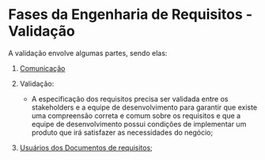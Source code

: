 # Fases da Engenharia de Requisitos - Validação

A validação envolve algumas partes, sendo elas:

1) [Comunicação](https://cdn.discordapp.com/attachments/1032045970059440190/1042783604545159220/image.png)

2) Validação:
    - A especificação dos requisitos precisa ser validada entre os stakeholders e a equipe de desenvolvimento para garantir que existe uma compreensão correta e comum sobre os requisitos e que a equipe de desenvolvimento possui condições de implementar um produto que irá satisfazer as necessidades do negócio;

3) [Usuários dos Documentos de requisitos](https://cdn.discordapp.com/attachments/1032045970059440190/1042786003766738954/image.png);